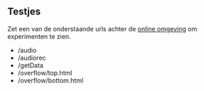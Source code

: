 Testjes
- 
Zet een van de onderstaande urls achter de [online omgeving](https://joanneonis.github.io/eyecatcher/) 
 om experimenten te zien.

- /audio
- /audiorec
- /getData
- /overflow/top.html
- /overflow/bottom.html


